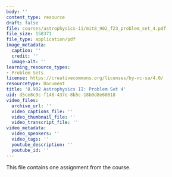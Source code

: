 ```yaml
---
body: ''
content_type: resource
draft: false
file: courses/astrophysics-ii/mit8_902_f23_problem_set_4.pdf
file_size: 158371
file_type: application/pdf
image_metadata:
  caption: ''
  credit: ''
  image-alt: ''
learning_resource_types:
- Problem Sets
license: https://creativecommons.org/licenses/by-nc-sa/4.0/
resourcetype: Document
title: '8.902 Astrophysics II: Problem Set 4'
uid: d5ce8c9c-f148-437e-8b5c-18b0d8e60018
video_files:
  archive_url: ''
  video_captions_file: ''
  video_thumbnail_file: ''
  video_transcript_file: ''
video_metadata:
  video_speakers: ''
  video_tags: ''
  youtube_description: ''
  youtube_id: ''
---
```

This file contains one assignment from the course.